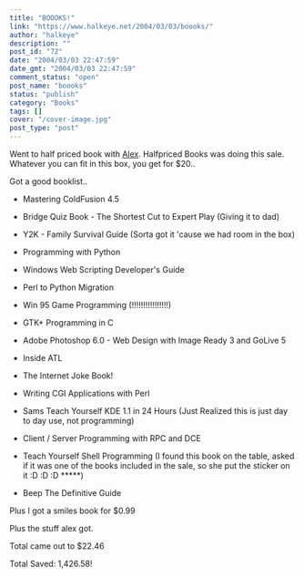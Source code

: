 ```yaml
---
title: "BOOOKS!"
link: "https://www.halkeye.net/2004/03/03/boooks/"
author: "halkeye"
description: ""
post_id: "72"
date: "2004/03/03 22:47:59"
date_gmt: "2004/03/03 22:47:59"
comment_status: "open"
post_name: "boooks"
status: "publish"
category: "Books"
tags: []
cover: "/cover-image.jpg"
post_type: "post"
---
```


Went to half priced book with [Alex](http://www.fustiar.org/). Halfpriced Books was doing this sale. Whatever you can fit in this box, you get for $20..  

Got a good booklist..

* Mastering ColdFusion 4.5  

* Bridge Quiz Book - The Shortest Cut to Expert Play (Giving it to dad)  

* Y2K - Family Survival Guide (Sorta got it 'cause we had room in the box)  

* Programming with Python  

* Windows Web Scripting Developer's Guide  

* Perl to Python Migration  

* Win 95 Game Programming (!!!!!!!!!!!!!!!!)  

* GTK+ Programming in C  

* Adobe Photoshop 6.0 - Web Design with Image Ready 3 and GoLive 5  

* Inside ATL  

* The Internet Joke Book!  

* Writing CGI Applications with Perl  

* Sams Teach Yourself KDE 1.1 in 24 Hours (Just Realized this is just day to day use, not programming)  

* Client / Server Programming with RPC and DCE  

* Teach Yourself Shell Programming (I found this book on the table, asked if it was one of the books included in the sale, so she put the sticker on it :D :D :D *****)  

* Beep The Definitive Guide

Plus I got a smiles book for $0.99  

Plus the stuff alex got.  

Total came out to $22.46

Total Saved: 1,426.58!